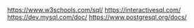 https://www.w3schools.com/sql/
https://interactivesql.com/
https://dev.mysql.com/doc/
https://www.postgresql.org/docs/